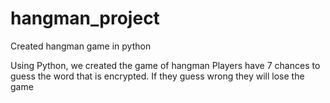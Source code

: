 # hangman_project
Created hangman game in python

Using Python, we created the game of hangman
Players have 7 chances to guess the word that is encrypted. If they guess wrong they will lose the game
